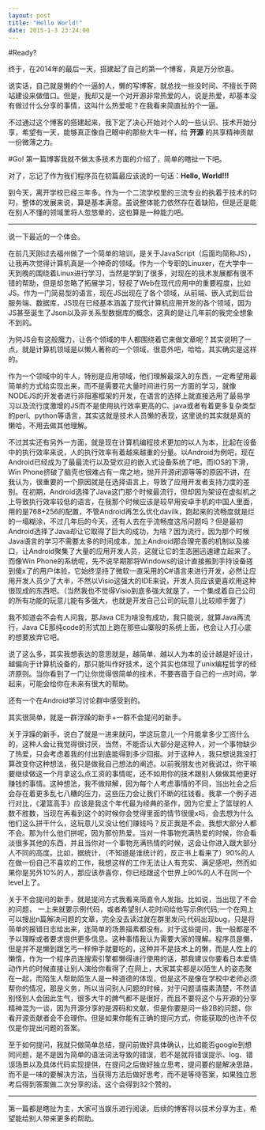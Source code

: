 ```yaml
---
layout: post
title: "Hello World!"
date: 2015-1-3 23:24:00
---
```


#Ready?

终于，在2014年的最后一天，搭建起了自己的第一个博客，真是万分欣喜。

说实话，自己就是懒的个一逼的人，懒的写博客，就总找一些没时间、不擅长于网站建设来做借口。但是，我却又是一个对开源非常热爱的人，说是热爱，却基本没有做过什么分享的事情，这叫什么热爱呢？在我看来简直扯的个一逼。

不过通过这个博客的搭建起来，我下定了决心开始对个人的一些认识、技术开始分享，希望有一天，能够真正像自己眼中的那些大牛一样，给 **开源** 的共享精神贡献一份微薄之力。


#Go!
第一篇博客我就不做太多技术方面的介绍了，简单的瞎扯一下吧。

对了，忘记了作为我们程序员在初篇最应该说的一句话：**Hello, World!!!**

到今天，离开学校已经三年多。作为一个二流学校里的三流专业的执着于技术的叼叼，整体的发展来说，算是基本满意。虽说整体能力依然存在着缺陷，但是还是能在别人不懂的领域里将人忽悠晕的，这也算是一种能力吧。

---

说一下最近的一个体会。

在前几天刚过去福州做了一个简单的培训，是关于JavaScript（后面均简称JS），让我再次觉得计算机真是一个神奇的领域。作为一个专职的Linuxer，在大学中一天到晚的围绕着Linux进行学习，当然是学到了很多，对现在的技术发展都有很不错的帮助，但是却忽略了拓展学习，轻视了Web在现代应用中的重要程度，比如JS。作为一门简易型的语言，现在JS出现在了各个领域，从前端、嵌入式到后台服务端、数据库，JS现在已经基本涵盖了现代计算机应用开发的各个领域，因为JS甚至诞生了Json以及非关系型数据库的概念，这真的是让几年前的我完全想象不到的。

为何JS会有这般魔力，让各个领域的牛人都围绕着它来做文章呢？其实说明了一点，就是计算机领域是以懒人著称的一个领域，很意外吧，哈哈，其实确实是这样的。

作为一个领域中的牛人，特别是应用领域，他们理解最深入的东西，一定希望用最简单的方式给实现出来，而不是需要花大量时间进行另一方面的学习，就像NODEJS的开发者进行非阻塞框架的开发，在语言的选择上就直接选用了最易学习以及流行度激增的JS而不是使用执行效率更高的C、java或者有着更多复杂类型的perl、python等语言，其实这就是技术人员懒的表现，这里说的其实就是真的懒哈，不用去做其他理解。

不过其实还有另外一方面，就是现在计算机编程技术更加的以人为本，比起在设备中的执行效率来说，人的执行效率有着越来越重的分量。以Android为例吧，现在Android已经成为了最最流行以及受欢迎的嵌入式设备系统了吧，而IOS的下滑，Win Phone挤破了脑壳也很难占有一席之地，抛开开源闭源等等的原因不讲，在我认为，很重要的一个原因就是在选择语言上，导致了应用开发者支持力度的差别。在初期，Android选择了Java这门那个时候最流行，但却因为架设在虚拟机之上导致执行效率较低的语言，在我那个时候应该是较早用安卓手机的中国人里面，用的是768+256的配置，不管Android再怎么优化davilk，跑起来的流畅度就是烂的一塌糊涂，不过几年后的今天，还有人去在乎流畅度这吊问题吗？但是最初Android选择了Java却让它取得了巨大的成功，为啥？因为流行，因为那个时候Java语言的学习不需要太多的时间成本，加上Android那合理完善的机制以及接口，让Android聚集了大量的应用开发人员，这就让它的生态圈迅速建立起来了。而像Win Phone的系统呢，先不说早期那将Windows的设计直接搬到手持设备搓到傻x了的用户体验，它始终坚持了微软一直采用的C#语言来进行开发，必然让应用开发人员少了大半，不然以Visio这强大的IDE来说，开发人员应该更喜欢用这种很现成的东西吧。（当然我也不觉得Visio到底多强大就是了，一个集成着自己公司的所有功能的玩意儿能有多强大，也就是开发自己公司的玩意儿比较顺手罢了）

我不知道会不会有人问我，那Java CE为啥没有成功，我只能说，就算Java再流行，Java CE那纯code的形式加上跑在那些山寨般的系统上面，也会让人打心底的想要放弃它吧。

说了这么多，其实我想表达的意思就是，越简单、越以人为本的设计越是好设计，越偏向于计算机设备的，那只能叫作好技术，这个其实也体现了unix编程哲学的经济原则。当你看到了一门让你觉得很简单的技术，不要吝啬于自己的一点时间，学起来，可能会给你在未来有很大的帮助。




还有一个在Android学习讨论群中感受到的。

其实很简单，就是一群浮躁的新手+一群不会提问的新手。

关于浮躁的新手，说白了就是一进来就问，学这玩意儿一个月能拿多少工资什么的，这种人会让我觉得很讨厌，当然，不能否认大部分是这种人，对一个事物缺少了热爱，只会考虑着我的付出到底能得到多少回报。对于这种人，我只想说我没打算改变你这种想法，我只是做我自己想法的阐述。以前我朋友也对我说过，你干嘛要继续做这一个月拿这么点工资的事情呢，还不如用你的技术跟别人做做其他更好赚钱的事情。这种想法，我不做辩解，因为每个人考虑事情的不同，当出社会之后会存在着更多乱七八糟的压力，这些压力会让我们不断的往钱看。我拿一个例子进行对比，《灌篮高手》应该是我这个年代最为经典的圣作，因为它爱上了篮球的人数不胜数，当现在再看到这个的时候你会觉得里面的情节很傻x吗，会去想为什么他们这么拼干什么，这玩意儿又没让他们赚钱吗？反正我是不会，我想大部分人都不会。那为什么他们拼呢，因为那份热爱。当对一件事物充满热爱的时候，你会看淡很多其他的东西，并且当你对一个事物充满热情的时候，这会让你进入跟大部分人不同的高度。比如，据统计，（不知道是谁统计的，反正书上看来了）90%的人在做一份自己不喜欢的工作，我想这样的工作无法让人有充实、满足感吧，然而如果你是另外10%的人，那应该恭喜你，你已经跟这个世界上90%的人不在同一个level上了。

关于不会提问的新手，就是提问方式我看来简直令人发指。比如说，当出现了不会的问题， 一上来就要示例代码，或者希望别人花时间给他写示例代码;一个在网上可以搜出n篇解决问题的文章，完全没去读过就在群里发问;代码出现bug，只是将简单的报错日志给出来，连简单的场景描素都没有。对于这些提问，我一般都是不予以理睬或者要求提供更多信息。这种事情我认为需要大家的理解。程序员是懒，但是并不是懒到跟乞丐一样伸手就要吃的，这种并不是技术上的懒，而是人性上的懒惰，作为一个程序员连搜索引擎都懒得进行使用的话，那我建议你要看日本爱情动作片的时候直接让别人演给你看得了;在网上，大家其实都是以陌生人的姿态聚在一起，而陌生人帮助陌生人是一种道德的体现，但是这不是像在学校中老师必须帮你的情况，那是义务，所以当问别人问题的时候，对于问题请描素清楚，不然请别怪别人会因此生气，很多大牛的脾气都不是很好，而且不要将这个与开源的分享精神混为一谈，因为开源分享的是源码和文献，但是你要是问一些2B的问题，你看开源贡献者会不会理你。但是如果你能有正确的提问方式，你能获取的也许不仅仅是你提出问题的答案。

至于如何提问，我就只做简单总结，提问前做好具体确认，比如能否google到想同问题，是不是因为简单的语法词法导致的错误，若不是就将错误提示、log、错误场景以及具体代码实现提供，在提问之后做好独立思考，提问要的是解决思路，而不是一味的要解决方法，当获得方法后做好思考，而不是等待答案，如果独立思考后得到答案做二次分享的话，这个会得到32个赞的。

---

第一篇都是瞎扯为主，大家可当娱乐进行阅读，后续的博客将以技术分享为主，希望能给别人带来更多的帮助。